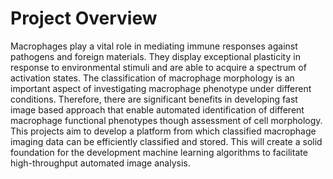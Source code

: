 # Project Overview

Macrophages play a vital role in mediating immune responses against pathogens and foreign materials. They display exceptional plasticity in response to environmental stimuli and are able to acquire a spectrum of activation states. The classification of macrophage morphology is an important aspect of investigating macrophage phenotype under different conditions. Therefore, there are significant benefits in developing fast image based approach that enable automated identification of different macrophage functional phenotypes though assessment of cell morphology. This projects aim to develop a platform from which classified macrophage imaging data can be efficiently classified and stored. This will create a solid foundation for the development machine learning algorithms to facilitate high-throughput automated image analysis.  



